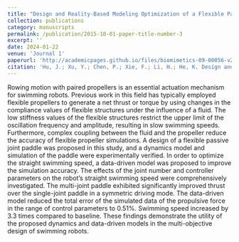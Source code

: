 ```yaml
---
title: "Design and Reality-Based Modeling Optimization of a Flexible Passive Joint Paddle for Swimming Robots"
collection: publications
category: manuscripts
permalink: /publication/2015-10-01-paper-title-number-3
excerpt: ''
date: 2024-01-22
venue: 'Journal 1'
paperurl: 'http://academicpages.github.io/files/biomimetics-09-00056-v2.pdf'
citation: 'Hu, J.; Xu, Y.; Chen, P.; Xie, F.; Li, H.; He, K. Design and Reality-Based Modeling Optimization of a Flexible Passive Joint Paddle for Swimming Robots. Biomimetics 2024, 9, 56. https://doi.org/10.3390/biomimetics9010056'
---
```


Rowing motion with paired propellers is an essential actuation mechanism for swimming robots. Previous work in this field has typically employed flexible propellers to generate a net thrust or torque by using changes in the compliance values of flexible structures under the influence of a fluid. The low stiffness values of the flexible structures restrict the upper limit of the oscillation frequency and amplitude, resulting in slow swimming speeds. Furthermore, complex coupling between the fluid and the propeller reduce the accuracy of flexible propeller simulations. A design of a flexible passive joint paddle was proposed in this study, and a dynamics model and simulation of the paddle were experimentally verified. In order to optimize the straight swimming speed, a data-driven model was proposed to improve the simulation accuracy. The effects of the joint number and controller parameters on the robot’s straight swimming speed were comprehensively investigated. The multi-joint paddle exhibited significantly improved thrust over the single-joint paddle in a symmetric driving mode. The data-driven model reduced the total error of the simulated data of the propulsive force in the range of control parameters to 0.51%. Swimming speed increased by 3.3 times compared to baseline. These findings demonstrate the utility of the proposed dynamics and data-driven models in the multi-objective design of swimming robots.
